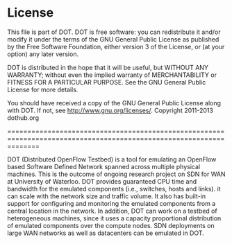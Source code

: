 License
====================================================================================================================
This file is part of DOT.
   DOT is free software: you can redistribute it and/or modify
   it under the terms of the GNU General Public License as published by
   the Free Software Foundation, either version 3 of the License, or
   (at your option) any later version.

   DOT is distributed in the hope that it will be useful,
   but WITHOUT ANY WARRANTY; without even the implied warranty of
   MERCHANTABILITY or FITNESS FOR A PARTICULAR PURPOSE.  See the
   GNU General Public License for more details.

   You should have received a copy of the GNU General Public License
   along with DOT.  If not, see <http://www.gnu.org/licenses/>.
Copyright 2011-2013 dothub.org

====================================================================================================================

DOT (Distributed OpenFlow Testbed) is a tool for emulating an OpenFlow based Software Defined Network spanned across multiple physical machines. This is the outcome of ongoing research project on SDN for WAN at University of Waterloo. DOT provides guaranteed CPU time and bandwidth for the emulated components (i.e., switches, hosts and links). it can scale with the network size and traffic volume. It also has built-in support for configuring and monitoring the emulated components from a central location in the network. In addition, DOT can work on a testbed of heterogeneous machines, since it uses a capacity proportional distribution of emulated components over the compute nodes. SDN deployments on large WAN networks as well as datacenters can be emulated in DOT.
